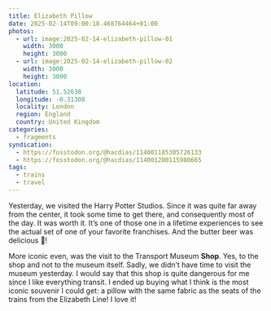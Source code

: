 ```yaml
---
title: Elizabeth Pillow
date: 2025-02-14T09:00:18.468764464+01:00
photos:
  - url: image:2025-02-14-elizabeth-pillow-01
    width: 3000
    height: 3000
  - url: image:2025-02-14-elizabeth-pillow-02
    width: 3000
    height: 3000
location:
  latitude: 51.52638
  longitude: -0.31308
  locality: London
  region: England
  country: United Kingdom
categories:
  - fragments
syndication:
  - https://fosstodon.org/@hacdias/114001185305726133
  - https://fosstodon.org/@hacdias/114001280115980665
tags:
  - trains
  - travel
---
```


Yesterday, we visited the Harry Potter Studios. Since it was quite far away from the center, it took some time to get there, and consequently most of the day. It was worth it. It’s one of those one in a lifetime experiences to see the actual set of one of your favorite franchises. And the butter beer was delicious 🍺!

More iconic even, was the visit to the Transport Museum __Shop__. Yes, to the shop and not to the museum itself. Sadly, we didn’t have time to visit the museum yesterday. I would say that this shop is quite dangerous for me since I like everything transit. I ended up buying what I think is the most iconic souvenir I could get: a pillow with the same fabric as the seats of the trains from the Elizabeth Line! I love it!
